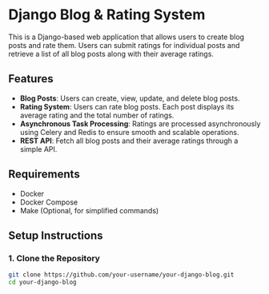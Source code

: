 # Django Blog & Rating System

This is a Django-based web application that allows users to create blog posts and rate them. Users can submit ratings for individual posts and retrieve a list of all blog posts along with their average ratings.

## Features

- **Blog Posts**: Users can create, view, update, and delete blog posts.
- **Rating System**: Users can rate blog posts. Each post displays its average rating and the total number of ratings.
- **Asynchronous Task Processing**: Ratings are processed asynchronously using Celery and Redis to ensure smooth and scalable operations.
- **REST API**: Fetch all blog posts and their average ratings through a simple API.

## Requirements

- Docker
- Docker Compose
- Make (Optional, for simplified commands)

## Setup Instructions

### 1. Clone the Repository

```bash
git clone https://github.com/your-username/your-django-blog.git
cd your-django-blog
```